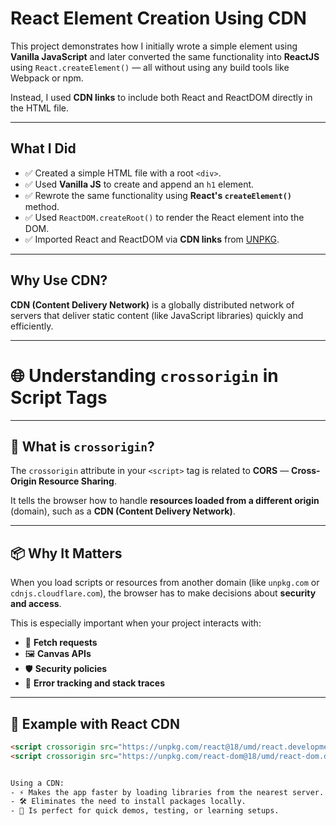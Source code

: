 # React Element Creation Using CDN

This project demonstrates how I initially wrote a simple element using **Vanilla JavaScript** and later converted the same functionality into **ReactJS** using `React.createElement()` — all without using any build tools like Webpack or npm.

Instead, I used **CDN links** to include both React and ReactDOM directly in the HTML file.

---

## What I Did

- ✅ Created a simple HTML file with a root `<div>`.
- ✅ Used **Vanilla JS** to create and append an `h1` element.
- ✅ Rewrote the same functionality using **React's `createElement()`** method.
- ✅ Used `ReactDOM.createRoot()` to render the React element into the DOM.
- ✅ Imported React and ReactDOM via **CDN links** from [UNPKG](https://unpkg.com/).

---

## Why Use CDN?

**CDN (Content Delivery Network)** is a globally distributed network of servers that deliver static content (like JavaScript libraries) quickly and efficiently.

---

# 🌐 Understanding `crossorigin` in Script Tags

---

## 🔐 What is `crossorigin`?

The `crossorigin` attribute in your `<script>` tag is related to **CORS** — **Cross-Origin Resource Sharing**.

It tells the browser how to handle **resources loaded from a different origin** (domain), such as a **CDN (Content Delivery Network)**.

---

## 📦 Why It Matters

When you load scripts or resources from another domain (like `unpkg.com` or `cdnjs.cloudflare.com`), the browser has to make decisions about **security and access**.

This is especially important when your project interacts with:

- 🔄 **Fetch requests**
- 🖼️ **Canvas APIs**
- 🛡️ **Security policies**
- 🧪 **Error tracking and stack traces**

---

## 🧪 Example with React CDN

```html
<script crossorigin src="https://unpkg.com/react@18/umd/react.development.js"></script>
<script crossorigin src="https://unpkg.com/react-dom@18/umd/react-dom.development.js"></script>


Using a CDN:
- ⚡ Makes the app faster by loading libraries from the nearest server.
- 🛠️ Eliminates the need to install packages locally.
- 🧪 Is perfect for quick demos, testing, or learning setups.

